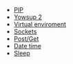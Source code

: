 <!-- TITLE: Python -->
<!-- SUBTITLE: A quick summary of Python -->

* [PIP](/python/pip)
* [Yowsup 2](/python/yowsup-2)
* [Virtual enviroment](/python/venv)
* [Sockets](/python/sockets)
* [Post/Get](/python/postget)
* [Date time](/python/datetime)
* [Sleep](/python/sleep)